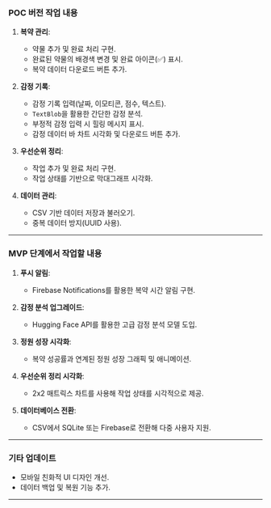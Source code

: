 ### **POC 버전 작업 내용**

1. **복약 관리**:
   - 약물 추가 및 완료 처리 구현.
   - 완료된 약물의 배경색 변경 및 완료 아이콘(✅) 표시.
   - 복약 데이터 다운로드 버튼 추가.

2. **감정 기록**:
   - 감정 기록 입력(날짜, 이모티콘, 점수, 텍스트).
   - `TextBlob`을 활용한 간단한 감정 분석.
   - 부정적 감정 입력 시 힐링 메시지 표시.
   - 감정 데이터 바 차트 시각화 및 다운로드 버튼 추가.

3. **우선순위 정리**:
   - 작업 추가 및 완료 처리 구현.
   - 작업 상태를 기반으로 막대그래프 시각화.

4. **데이터 관리**:
   - CSV 기반 데이터 저장과 불러오기.
   - 중복 데이터 방지(UUID 사용).

---

### **MVP 단계에서 작업할 내용**

1. **푸시 알림**:
   - Firebase Notifications를 활용한 복약 시간 알림 구현.

2. **감정 분석 업그레이드**:
   - Hugging Face API를 활용한 고급 감정 분석 모델 도입.

3. **정원 성장 시각화**:
   - 복약 성공률과 연계된 정원 성장 그래픽 및 애니메이션.

4. **우선순위 정리 시각화**:
   - 2x2 매트릭스 차트를 사용해 작업 상태를 시각적으로 제공.

5. **데이터베이스 전환**:
   - CSV에서 SQLite 또는 Firebase로 전환해 다중 사용자 지원.

---

### **기타 업데이트**
- 모바일 친화적 UI 디자인 개선.
- 데이터 백업 및 복원 기능 추가.

---